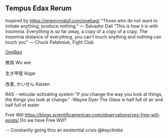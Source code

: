 ## Tempus Edax Rerum
Inspired by https://jeremymaluf.com/onebag/
"Those who do not want to imitate anything, produce nothing."
― Salvador Dalí
“This is how it is with insomnia. Everything is so far away, a copy of a copy of a copy. The insomnia distance of everything, you can't touch anything and nothing can touch you”
― Chuck Palahniuk, Fight Club

[OneBag](https://lighterpack.com/r/or854i)


無爲 Wu wei

生き甲斐 Ikigai

改善, かいぜん Kaizen

RAS - reticular activating system
"If you change the way you look at things, the things you look at change."
-Wayne Dyer
The Glass is half full of air and half full of water


Free Will
https://blogs.scientificamerican.com/observations/yes-free-will-exists/
Do we have Free Will?

--
Constantly going thru an existential crisis @keyclimbs
